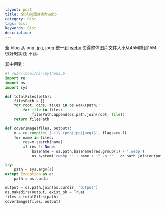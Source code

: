 ```yaml
---  
layout: post  
title: 全blog图片转为webp  
category: Gist  
tags: Gist  
keywords: Gist  
description: 
---  
```


全 blog 从 png, jpg, jpeg 统一到 [webp](https://developers.google.com/speed/webp/docs/precompiled) 使得整体图片文件大小从45M降到15M. 很好的实践 不错.  

其中用到:  

```python  
#! /usr/local/bin/python3.6  
import re  
import os  
import sys  

def totalFiles(path):  
    filesPath = []  
    for root, dirs, files in os.walk(path):  
        for file in files:  
            filesPath.append(os.path.join(root, file))  
    return filesPath  

def coverImage(files, output):  
    m = re.compile('(.+)\.(png|jpg|jpeg)$', flags=re.I)  
    for name in files:  
        res=m.search(name)  
        if res != None:  
            basename = os.path.basename(res.group(1) + '.webp')  
            os.system('cwebp "' + name + '" -o "' + os.path.join(output, basename) + '"')  

try:  
    path = sys.argv[1]  
except Exception as e:  
    path = os.curdir  

output = os.path.join(os.curdir, "Output")  
os.makedirs(output, exist_ok = True)  
files = totalFiles(path)  
coverImage(files, output)  
```  

